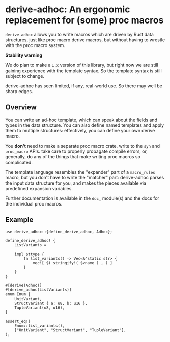 # derive-adhoc: An ergonomic replacement for (some) proc macros

`derive-adhoc` allows you to write macros which are driven
by Rust data structures, just like proc macro derive macros,
but without having to wrestle with the proc macro system.

**Stability warning**

We do plan to make a `1.x` version of this library,
but right now we are still gaining experience with the template syntax.
So the template syntax is still subject to change.

derive-adhoc has seen limited, if any, real-world use.
So there may well be sharp edges.

## Overview

You can write an ad-hoc template,
which can speak about the fields and types in the data structure.
You can also define named templates and apply them to multiple structures:
effectively, you can define your own derive macro.

You **don't** need to make a separate proc macro crate,
write to the `syn` and `proc_macro` APIs.
take care to properly propagate compile errors,
or, generally, do any of the things that
make writing proc macros so complicated.

The template language resembles the "expander" part
of a `macro_rules` macro,
but you don't have to write the "matcher" part:
derive-adhoc parses the input data structure for you,
and makes the pieces available via predefined expansion variables.

Further documentation is available in the `doc_` module(s)
and the docs for the individual proc macros.

## Example

```
use derive_adhoc::{define_derive_adhoc, Adhoc};

define_derive_adhoc! {
    ListVariants =

    impl $ttype {
        fn list_variants() -> Vec<&'static str> {
            vec![ $( stringify!( $vname ) , ) ]
        }
    }
}

#[derive(Adhoc)]
#[derive_adhoc(ListVariants)]
enum Enum {
    UnitVariant,
    StructVariant { a: u8, b: u16 },
    TupleVariant(u8, u16),
}

assert_eq!(
    Enum::list_variants(),
    ["UnitVariant", "StructVariant", "TupleVariant"],
);
```
